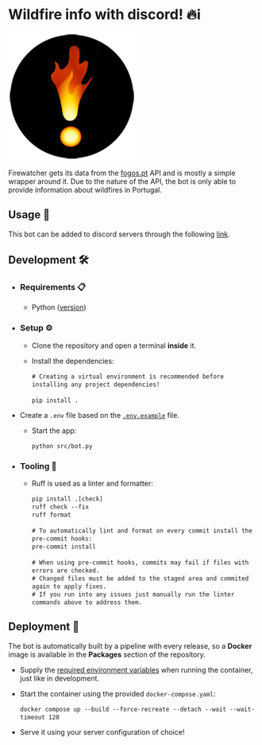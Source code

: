 # Wildfire info with discord! 🔥ℹ️

![logo](src/assets/logo.png)

Firewatcher gets its data from the [fogos.pt](https://fogos.pt/) API and is mostly a simple wrapper around it. Due to the nature of the API, the bot is only able to provide information about wildfires in Portugal.

## Usage 🔦

This bot can be added to discord servers through the following [link](https://discord.com/oauth2/authorize?client_id=999712607227359274&permissions=0&scope=bot).

## Development 🛠️

- ### Requirements 📋

  - Python ([version](pyproject.toml#L5))

- ### Setup ⚙️

  - Clone the repository and open a terminal **inside** it.

  - Install the dependencies:

    ```shell
    # Creating a virtual environment is recommended before installing any project dependencies!

    pip install .
    ```

- Create a `.env` file based on the [`.env.example`](.env.example) file.

  - Start the app:

    ```shell
    python src/bot.py
    ```

- ### Tooling 🧰

  - Ruff is used as a linter and formatter:

    ```shell
    pip install .[check]
    ruff check --fix
    ruff format

    # To automatically lint and format on every commit install the pre-commit hooks:
    pre-commit install

    # When using pre-commit hooks, commits may fail if files with errors are checked.
    # Changed files must be added to the staged area and commited again to apply fixes.
    # If you run into any issues just manually run the linter commands above to address them.
    ```

## Deployment 🚀

The bot is automatically built by a pipeline with every release, so a **Docker** image is available in the **Packages** section of the repository.

- Supply the [required environment variables](.env.example) when running the container, just like in development.

- Start the container using the provided `docker-compose.yaml`:

  ```shell
  docker compose up --build --force-recreate --detach --wait --wait-timeout 120
  ```

- Serve it using your server configuration of choice!
